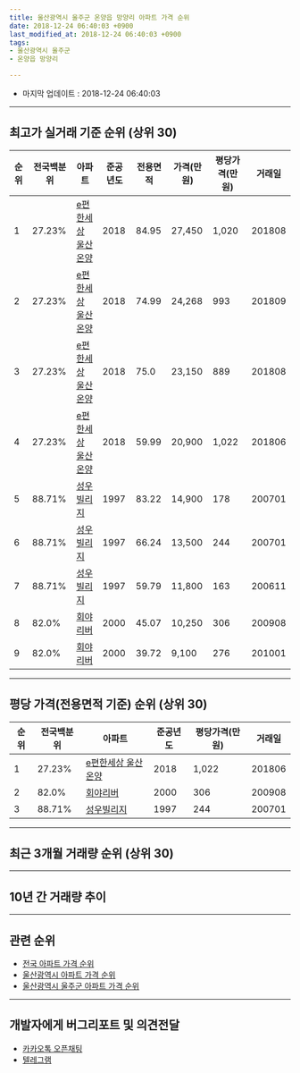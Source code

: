 ```yaml
---
title: 울산광역시 울주군 온양읍 망양리 아파트 가격 순위
date: 2018-12-24 06:40:03 +0900
last_modified_at: 2018-12-24 06:40:03 +0900
tags:
- 울산광역시 울주군
- 온양읍 망양리

---
```


* 마지막 업데이트 : 2018-12-24 06:40:03

---

## 최고가 실거래 기준 순위 (상위 30)


|순위|전국백분위|아파트|준공년도|전용면적|가격(만원)|평당가격(만원)|거래일|
|---|---|---|---|---|---|---|---|
|1|27.23%|[e편한세상 울산온양](https://search.naver.com/search.naver?query=%EC%9A%B8%EC%82%B0%EA%B4%91%EC%97%AD%EC%8B%9C+%EC%9A%B8%EC%A3%BC%EA%B5%B0+%EC%98%A8%EC%96%91%EC%9D%8D+%EB%A7%9D%EC%96%91%EB%A6%AC+e%ED%8E%B8%ED%95%9C%EC%84%B8%EC%83%81+%EC%9A%B8%EC%82%B0%EC%98%A8%EC%96%91)|2018|84.95|27,450|1,020|201808|
|2|27.23%|[e편한세상 울산온양](https://search.naver.com/search.naver?query=%EC%9A%B8%EC%82%B0%EA%B4%91%EC%97%AD%EC%8B%9C+%EC%9A%B8%EC%A3%BC%EA%B5%B0+%EC%98%A8%EC%96%91%EC%9D%8D+%EB%A7%9D%EC%96%91%EB%A6%AC+e%ED%8E%B8%ED%95%9C%EC%84%B8%EC%83%81+%EC%9A%B8%EC%82%B0%EC%98%A8%EC%96%91)|2018|74.99|24,268|993|201809|
|3|27.23%|[e편한세상 울산온양](https://search.naver.com/search.naver?query=%EC%9A%B8%EC%82%B0%EA%B4%91%EC%97%AD%EC%8B%9C+%EC%9A%B8%EC%A3%BC%EA%B5%B0+%EC%98%A8%EC%96%91%EC%9D%8D+%EB%A7%9D%EC%96%91%EB%A6%AC+e%ED%8E%B8%ED%95%9C%EC%84%B8%EC%83%81+%EC%9A%B8%EC%82%B0%EC%98%A8%EC%96%91)|2018|75.0|23,150|889|201808|
|4|27.23%|[e편한세상 울산온양](https://search.naver.com/search.naver?query=%EC%9A%B8%EC%82%B0%EA%B4%91%EC%97%AD%EC%8B%9C+%EC%9A%B8%EC%A3%BC%EA%B5%B0+%EC%98%A8%EC%96%91%EC%9D%8D+%EB%A7%9D%EC%96%91%EB%A6%AC+e%ED%8E%B8%ED%95%9C%EC%84%B8%EC%83%81+%EC%9A%B8%EC%82%B0%EC%98%A8%EC%96%91)|2018|59.99|20,900|1,022|201806|
|5|88.71%|[성우빌리지](https://search.naver.com/search.naver?query=%EC%9A%B8%EC%82%B0%EA%B4%91%EC%97%AD%EC%8B%9C+%EC%9A%B8%EC%A3%BC%EA%B5%B0+%EC%98%A8%EC%96%91%EC%9D%8D+%EB%A7%9D%EC%96%91%EB%A6%AC+%EC%84%B1%EC%9A%B0%EB%B9%8C%EB%A6%AC%EC%A7%80)|1997|83.22|14,900|178|200701|
|6|88.71%|[성우빌리지](https://search.naver.com/search.naver?query=%EC%9A%B8%EC%82%B0%EA%B4%91%EC%97%AD%EC%8B%9C+%EC%9A%B8%EC%A3%BC%EA%B5%B0+%EC%98%A8%EC%96%91%EC%9D%8D+%EB%A7%9D%EC%96%91%EB%A6%AC+%EC%84%B1%EC%9A%B0%EB%B9%8C%EB%A6%AC%EC%A7%80)|1997|66.24|13,500|244|200701|
|7|88.71%|[성우빌리지](https://search.naver.com/search.naver?query=%EC%9A%B8%EC%82%B0%EA%B4%91%EC%97%AD%EC%8B%9C+%EC%9A%B8%EC%A3%BC%EA%B5%B0+%EC%98%A8%EC%96%91%EC%9D%8D+%EB%A7%9D%EC%96%91%EB%A6%AC+%EC%84%B1%EC%9A%B0%EB%B9%8C%EB%A6%AC%EC%A7%80)|1997|59.79|11,800|163|200611|
|8|82.0%|[회야리버](https://search.naver.com/search.naver?query=%EC%9A%B8%EC%82%B0%EA%B4%91%EC%97%AD%EC%8B%9C+%EC%9A%B8%EC%A3%BC%EA%B5%B0+%EC%98%A8%EC%96%91%EC%9D%8D+%EB%A7%9D%EC%96%91%EB%A6%AC+%ED%9A%8C%EC%95%BC%EB%A6%AC%EB%B2%84)|2000|45.07|10,250|306|200908|
|9|82.0%|[회야리버](https://search.naver.com/search.naver?query=%EC%9A%B8%EC%82%B0%EA%B4%91%EC%97%AD%EC%8B%9C+%EC%9A%B8%EC%A3%BC%EA%B5%B0+%EC%98%A8%EC%96%91%EC%9D%8D+%EB%A7%9D%EC%96%91%EB%A6%AC+%ED%9A%8C%EC%95%BC%EB%A6%AC%EB%B2%84)|2000|39.72|9,100|276|201001|


---

## 평당 가격(전용면적 기준) 순위 (상위 30)


|순위|전국백분위|아파트|준공년도|평당가격(만원)|거래일|
|---|---|---|---|---|---|
|1|27.23%|[e편한세상 울산온양](https://search.naver.com/search.naver?query=%EC%9A%B8%EC%82%B0%EA%B4%91%EC%97%AD%EC%8B%9C+%EC%9A%B8%EC%A3%BC%EA%B5%B0+%EC%98%A8%EC%96%91%EC%9D%8D+%EB%A7%9D%EC%96%91%EB%A6%AC+e%ED%8E%B8%ED%95%9C%EC%84%B8%EC%83%81+%EC%9A%B8%EC%82%B0%EC%98%A8%EC%96%91)|2018|1,022|201806|
|2|82.0%|[회야리버](https://search.naver.com/search.naver?query=%EC%9A%B8%EC%82%B0%EA%B4%91%EC%97%AD%EC%8B%9C+%EC%9A%B8%EC%A3%BC%EA%B5%B0+%EC%98%A8%EC%96%91%EC%9D%8D+%EB%A7%9D%EC%96%91%EB%A6%AC+%ED%9A%8C%EC%95%BC%EB%A6%AC%EB%B2%84)|2000|306|200908|
|3|88.71%|[성우빌리지](https://search.naver.com/search.naver?query=%EC%9A%B8%EC%82%B0%EA%B4%91%EC%97%AD%EC%8B%9C+%EC%9A%B8%EC%A3%BC%EA%B5%B0+%EC%98%A8%EC%96%91%EC%9D%8D+%EB%A7%9D%EC%96%91%EB%A6%AC+%EC%84%B1%EC%9A%B0%EB%B9%8C%EB%A6%AC%EC%A7%80)|1997|244|200701|


---

## 최근 3개월 거래량 순위 (상위 30)


<div style="width:100%;">
    <canvas id="deal_count_ranking" height="250"></canvas>
</div>


<script>
new Chart(document.getElementById("deal_count_ranking"), {
    type: 'horizontalBar',
    data: {
        labels: ['회야리버', 'e편한세상 울산온양', '성우빌리지'],
        datasets: [{
            label: '실거래 수',
            data: [6, 5, 1],
            borderColor: "rgba(255, 0, 128, 1)",
            backgroundColor: "rgba(255, 0, 128, 0.5)",
            fill: false,
        }]
    },
    options: {
        responsive: true,
        title: {
            display: true,
            text: '최근 3개월 거래량 순위'
        },
        tooltips: {
            mode: 'index',
            intersect: false,
            callbacks: {
                title: function(tooltipItems, data) {
                    return "실거래 수:";
                },
                label: function(tooltipItem, data) {
                    return data.labels[tooltipItem.index] + ": " + tooltipItem.xLabel;
                }
            }
        },
        hover: {
            mode: 'nearest',
            intersect: true
        },
        scales: {
            xAxes: [{
                display: true,
                scaleLabel: {
                    display: true,
                    labelString: '실거래 수'
                },
                ticks: {
                    suggestedMin: 0,
                }
            }],
            yAxes: [{
                display: true,
                ticks: {
                    autoSkip: false,
                    callback: function(value, index, values) {
                        if (value.length > 15)
                            return value.substr(0, 13) + "...";
                        else
                            return value;
                    }
                },
                scaleLabel: {
                    display: false,
                }
            }]
        }
    }
});

</script>


---

## 10년 간 거래량 추이


<div style="width:100%;">
    <canvas id="deal_progress" height="250"></canvas>
</div>

<script>
new Chart(document.getElementById("deal_progress"), {
    type: 'line',
    data: {
        labels: ['200812','200901','200902','200903','200904','200905','200906','200907','200908','200909','200910','200911','200912','201001','201002','201003','201004','201005','201006','201007','201008','201009','201010','201011','201012','201101','201102','201103','201104','201105','201106','201107','201108','201109','201110','201111','201112','201201','201202','201203','201204','201205','201206','201207','201208','201209','201210','201211','201212','201301','201302','201303','201304','201305','201306','201307','201308','201309','201310','201311','201312','201401','201402','201403','201404','201405','201406','201407','201408','201409','201410','201411','201412','201501','201502','201503','201504','201505','201506','201507','201508','201509','201510','201511','201512','201601','201602','201603','201604','201605','201606','201607','201608','201609','201610','201611','201612','201701','201702','201703','201704','201705','201706','201707','201708','201709','201710','201711','201712','201801','201802','201803','201804','201805','201806','201807','201808','201809','201810','201811','201812'],
        datasets: [{
            label: '실거래 수',
            pointRadius: 1,
            data: [1, 0, 2, 1, 1, 2, 1, 2, 6, 1, 14, 5, 8, 12, 10, 26, 9, 15, 8, 22, 10, 24, 14, 13, 14, 6, 6, 10, 7, 4, 7, 8, 3, 6, 13, 4, 11, 2, 10, 11, 12, 13, 6, 8, 8, 8, 13, 7, 8, 10, 16, 8, 10, 13, 11, 22, 9, 2, 6, 10, 6, 6, 5, 26, 12, 7, 75, 61, 22, 11, 35, 34, 32, 42, 9, 13, 16, 12, 17, 12, 13, 11, 16, 26, 8, 7, 7, 18, 7, 5, 10, 10, 5, 8, 6, 12, 10, 4, 4, 7, 8, 6, 2, 12, 4, 6, 3, 3, 2, 7, 5, 4, 4, 3, 6, 7, 5, 4, 8, 3, 1],
            borderColor: "rgba(255, 201, 14, 1)",
            backgroundColor: "rgba(255, 201, 14, 0.5)",
            fill: true,
        }]
    },
    options: {
        responsive: true,
        title: {
            display: true,
            text: '10년간 거래량 추이'
        },
        tooltips: {
            mode: 'index',
            intersect: false,
        },
        hover: {
            mode: 'nearest',
            intersect: true
        },
        scales: {
            xAxes: [{
                display: true,
                scaleLabel: {
                    display: true,
                    labelString: '년/월'
                }
            }],
            yAxes: [{
                display: true,
                ticks: {
                    suggestedMin: 0,
                },
                scaleLabel: {
                    display: true,
                    labelString: '실거래 수'
                }
            }]
        }
    }
});

</script>


---

## 관련 순위

- [전국 아파트 가격 순위](https://inasie.github.io/apt-ranking/전국)
- [울산광역시 아파트 가격 순위](https://inasie.github.io/apt-ranking/울산광역시)
- [울산광역시 울주군 아파트 가격 순위](https://inasie.github.io/apt-ranking/울산광역시-울주군)


---

## 개발자에게 버그리포트 및 의견전달

- [카카오톡 오픈채팅](https://open.kakao.com/o/gLJUAP4)
- [텔레그램](https://t.me/inasie)


